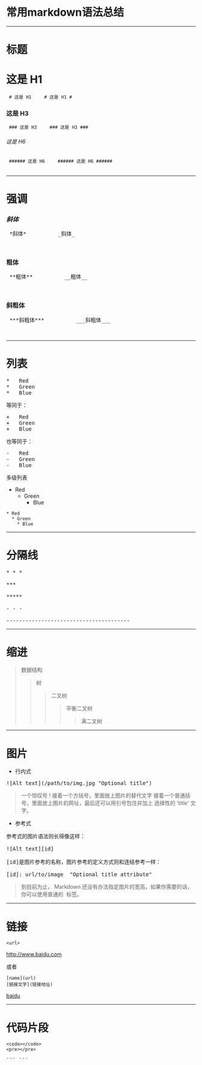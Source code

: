 
# 常用markdown语法总结

***

# 标题


# 这是 H1 
<code> # 这是 H1 </code>    
<code> # 这是 H1 # </code>    

### 这是 H3
<code> ### 这是 H3 </code>    
<code> ### 这是 H3 ### </code>    

###### 这是 H6
<code> ###### 这是 H6 </code>    
<code> ###### 这是 H6 ###### </code>    

***

# 强调

### _斜体_
<pre> *斜体*          _斜体_ </pre>  
### __粗体__  
<pre> **粗体**          __粗体__ </pre>  
### __斜粗体__  
<pre> ***斜粗体***          ___斜粗体___ </pre>    


***

# 列表
<pre>*   Red
*   Green
*   Blue</pre>

等同于：

<pre>+   Red
+   Green
+   Blue</pre>

也等同于：

<pre>-   Red
-   Green
-   Blue</pre>

多级列表
* Red
  * Green
    * Blue
```
* Red
  * Green
    * Blue
```

***

# 分隔线
<pre>* * *

***

*****

- - -

---------------------------------------</pre>

***

# 缩进

>数据结构  
>>树  
>>>二叉树  
>>>>平衡二叉树  
>>>>>满二叉树  

***

# 图片

* 行内式
<pre>![Alt text](/path/to/img.jpg "Optional title")</pre>
> 一个惊叹号 !
> 接着一个方括号，里面放上图片的替代文字
> 接着一个普通括号，里面放上图片的网址，最后还可以用引号包住并加上 选择性的 'title' 文字。

* 参考式
<pre>参考式的图片语法则长得像这样：

![Alt text][id]

[id]是图片参考的名称，图片参考的定义方式则和连结参考一样：

[id]: url/to/image  "Optional title attribute"</pre>

> 到目前为止， Markdown 还没有办法指定图片的宽高，如果你需要的话，你可以使用普通的 <img> 标签。

***

# 链接
```
<url>  
```
<http://www.baidu.com>  

或者  
```
[name](url)
[链接文字](链接地址)
```
[baidu](http://www.baidu.com)


***

# 代码片段

``` <code></code> ```  
``` <pre></pre> ```
<pre>``` ```</pre>


